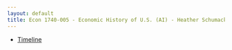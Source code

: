 ```yaml
---
layout: default
title: Econ 1740-005 - Economic History of U.S. (AI) - Heather Schumacker - Spring 2013
---
```


* [Timeline](timeline)
